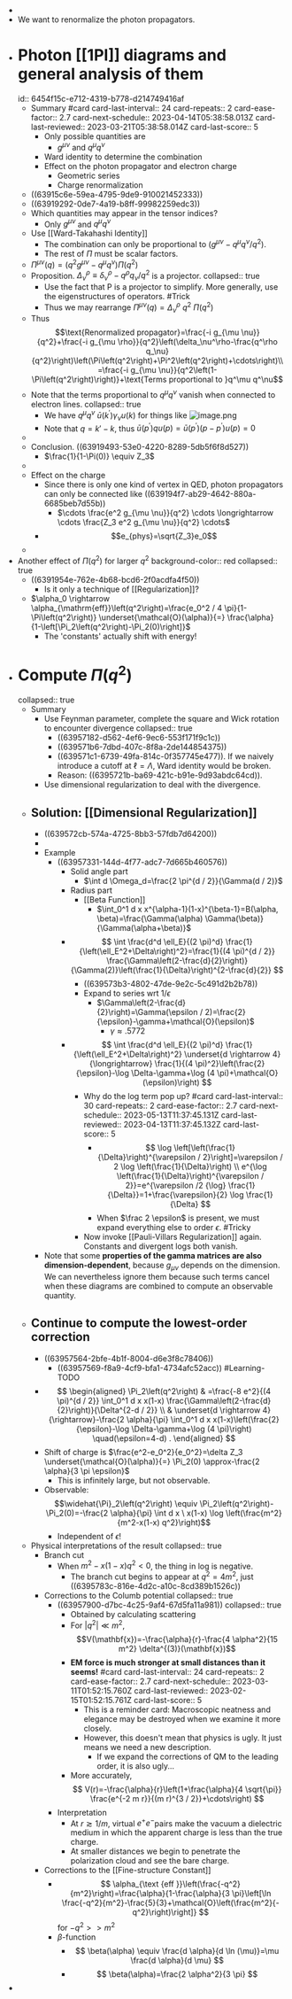 -
- We want to renormalize the photon propagators.
- # Photon [[1PI]] diagrams and general analysis of them
  id:: 6454f15c-e712-4319-b778-d214749416af
	- Summary #card
	  card-last-interval:: 24
	  card-repeats:: 2
	  card-ease-factor:: 2.7
	  card-next-schedule:: 2023-04-14T05:38:58.013Z
	  card-last-reviewed:: 2023-03-21T05:38:58.014Z
	  card-last-score:: 5
		- Only possible quantities are
			- $g^{\mu \nu}$ and $q^\mu q^\nu$
		- Ward identity to determine the combination
		- Effect on the photon propagator and electron charge
			- Geometric series
			- Charge renormalization
	- ((63915c6e-59ea-4795-9de9-910021452333))
	- ((63919292-0de7-4a19-b8ff-99982259edc3))
	- Which quantities may appear in the tensor indices?
		- Only $g^{\mu \nu}$ and $q^\mu q^\nu$
	- Use [[Ward-Takahashi Identity]]
		- The combination can only be proportional to $\left(g^{\mu \nu}-q^\mu q^\nu / q^2\right)$.
		- The rest of $\Pi$ must be scalar factors.
	- $\Pi^{\mu \nu}(q)=\left(q^2 g^{\mu \nu}-q^\mu q^\nu\right) \Pi\left(q^2\right)$
	- Proposition. $\Delta_\nu^\rho \equiv \delta_\nu^\rho-q^\rho q_\nu / q^2$ is a projector.
	  collapsed:: true
		- Use the fact that P is a projector to simplify. More generally, use the eigenstructures of operators. #Trick
		- Thus we may rearrange $\Pi^{\mu \nu}(q)=\Delta_\nu^\rho\ q^2\ \Pi\left(q^2\right)$
	- Thus
	   $$\text{Renormalized propagator}=\frac{-i g_{\mu \nu}}{q^2}+\frac{-i g_{\mu \rho}}{q^2}\left(\delta_\nu^\rho-\frac{q^\rho q_\nu}{q^2}\right)\left(\Pi\left(q^2\right)+\Pi^2\left(q^2\right)+\cdots\right)\\=\frac{-i g_{\mu \nu}}{q^2\left(1-\Pi\left(q^2\right)\right)}+\text{Terms proportional to }q^\mu q^\nu$$
	- Note that the terms proportional to $q^\mu q^\nu$ vanish when connected to electron lines.
	  collapsed:: true
		- We have ${q^\mu q^v}\ \bar{u}\left(k^{\prime}\right) \gamma_\nu u(k)$ for things like
		  ![image.png](../assets/image_1670485008887_0.png)
		- Note that $q=k'-k$, thus $\bar{u}\left(p^{\prime}\right) q u(p)=\bar{u}\left(p^{\prime}\right)\left(p-p^{\prime}\right) u(p)=0$
	-
	- Conclusion. ((63919493-53e0-4220-8289-5db5f6f8d527))
		- $\frac{1}{1-\Pi(0)} \equiv Z_3$
	-
	- Effect on the charge
		- Since there is only one kind of vertex in QED, photon propagators can only be connected like ((639194f7-ab29-4642-880a-6685beb7d55b))
			- $\cdots \frac{e^2 g_{\mu \nu}}{q^2} \cdots \longrightarrow \cdots \frac{Z_3 e^2 g_{\mu \nu}}{q^2} \cdots$
		- $$e_{phys}=\sqrt{Z_3}e_0$$
	-
- Another effect of $\Pi(q^2)$ for larger $q^2$
  background-color:: red
  collapsed:: true
	- ((6391954e-762e-4b68-bcd6-2f0acdfa4f50))
		- Is it only a technique of [[Regularization]]?
	- $\alpha_0 \rightarrow \alpha_{\mathrm{eff}}\left(q^2\right)=\frac{e_0^2 / 4 \pi}{1-\Pi\left(q^2\right)} \underset{\mathcal{O}(\alpha)}{=} \frac{\alpha}{1-\left[\Pi_2\left(q^2\right)-\Pi_2(0)\right]}$
		- The 'constants' actually shift with energy!
- # Compute $\Pi(q^2)$
  collapsed:: true
	- Summary
		- Use Feynman parameter, complete the square and Wick rotation to encounter divergence
		  collapsed:: true
			- ((63957182-d562-4ef6-9ec6-553f171f9c1c))
			- ((639571b6-7dbd-407c-8f8a-2de144854375))
			- ((639571c1-6739-49fa-814c-0f357745e477)). If we naively introduce a cutoff at $\ell = \Lambda$, Ward identity would be broken.
			- Reason: ((6395721b-ba69-421c-b91e-9d93abdc64cd)).
		- Use dimensional regularization to deal with the divergence.
	- ## Solution: [[Dimensional Regularization]]
		- ((639572cb-574a-4725-8bb3-57fdb7d64200))
		-
		- Example
			- ((63957331-144d-4f77-adc7-7d665b460576))
				- Solid angle part
					- $\int d \Omega_d=\frac{2 \pi^{d / 2}}{\Gamma(d / 2)}$
				- Radius part
					- [[Beta Function]]
						- $\int_0^1 d x x^{\alpha-1}(1-x)^{\beta-1}=B(\alpha, \beta)=\frac{\Gamma(\alpha) \Gamma(\beta)}{\Gamma(\alpha+\beta)}$
				- $$
				  \int \frac{d^d \ell_E}{(2 \pi)^d} \frac{1}{\left(\ell_E^2+\Delta\right)^2}=\frac{1}{(4 \pi)^{d / 2}} \frac{\Gamma\left(2-\frac{d}{2}\right)}{\Gamma(2)}\left(\frac{1}{\Delta}\right)^{2-\frac{d}{2}}
				  $$
					- ((639573b3-4802-47de-9e2c-5c491d2b2b78))
					- Expand to series wrt $1/\epsilon$
						- $\Gamma\left(2-\frac{d}{2}\right)=\Gamma(\epsilon / 2)=\frac{2}{\epsilon}-\gamma+\mathcal{O}(\epsilon)$
							- $\gamma \approx .5772$
				- $$
				  \int \frac{d^d \ell_E}{(2 \pi)^d} \frac{1}{\left(\ell_E^2+\Delta\right)^2} \underset{d \rightarrow 4}{\longrightarrow} \frac{1}{(4 \pi)^2}\left(\frac{2}{\epsilon}-\log \Delta-\gamma+\log (4 \pi)+\mathcal{O}(\epsilon)\right)
				  $$
					- Why do the log term pop up? #card
					  card-last-interval:: 30
					  card-repeats:: 2
					  card-ease-factor:: 2.7
					  card-next-schedule:: 2023-05-13T11:37:45.131Z
					  card-last-reviewed:: 2023-04-13T11:37:45.132Z
					  card-last-score:: 5
						- $$
						  \log \left[\left(\frac{1}{\Delta}\right)^{\varepsilon / 2}\right]=\varepsilon / 2 \log \left(\frac{1}{\Delta}\right) \\ e^{\log \left(\frac{1}{\Delta}\right)^{\varepsilon / 2}}=e^{\varepsilon /2 {\log} \frac{1}{\Delta}}=1+\frac{\varepsilon}{2} \log \frac{1}{\Delta}
						  $$
						- When $\frac 2 \epsilon$ is present, we must expand everything else to order $\epsilon$. #Tricky
					- Now invoke [[Pauli-Villars Regularization]] again. Constants and divergent logs both vanish.
		- Note that some **properties of the gamma matrices are also  dimension-dependent**, because $g_{\mu\nu}$ depends on the dimension.
		  We can nevertheless ignore them because such terms cancel when these diagrams are combined to compute an observable quantity.
	- ## Continue to compute the lowest-order correction
		- ((63957564-2bfe-4b1f-8004-d6e3f8c78406))
			- ((63957569-f8a9-4cf9-bfa1-4734afc52acc)) #Learning-TODO
		- $$
		  \begin{aligned}
		  \Pi_2\left(q^2\right) & =\frac{-8 e^2}{(4 \pi)^{d / 2}} \int_0^1 d x x(1-x) \frac{\Gamma\left(2-\frac{d}{2}\right)}{\Delta^{2-d / 2}} \\
		  & \underset{d \rightarrow 4}{\rightarrow}-\frac{2 \alpha}{\pi} \int_0^1 d x x(1-x)\left(\frac{2}{\epsilon}-\log \Delta-\gamma+\log (4 \pi)\right) \quad(\epsilon=4-d) .
		  \end{aligned}
		  $$
		- Shift of charge is $\frac{e^2-e_0^2}{e_0^2}=\delta Z_3 \underset{\mathcal{O}(\alpha)}{=} \Pi_2(0) \approx-\frac{2 \alpha}{3 \pi \epsilon}$
			- This is infinitely large, but not observable.
		- Observable: 
		  $$\widehat{\Pi}_2\left(q^2\right) \equiv \Pi_2\left(q^2\right)-\Pi_2(0)=-\frac{2 \alpha}{\pi} \int d x \ x(1-x) \log \left(\frac{m^2}{m^2-x(1-x) q^2}\right)$$
			- Independent of $\epsilon$!
	- Physical interpretations of the result
	  collapsed:: true
		- Branch cut
			- When $m^2-x(1-x) q^2<0$, the thing in log is negative.
				- The branch cut begins to appear at $q^2=4 m^2$, just ((6395783c-816e-4d2c-a10c-8cd389b1526c))
		- Corrections to the Columb potential
		  collapsed:: true
			- ((63957900-d7bc-4c25-9af4-67d5fa11a981))
			  collapsed:: true
				- Obtained by calculating scattering
				- For $\left|q^2\right| \ll m^2$, 
				  $$V(\mathbf{x})=-\frac{\alpha}{r}-\frac{4 \alpha^2}{15 m^2} \delta^{(3)}(\mathbf{x})$$
				- **EM force is much stronger at small distances than it seems!** #card
				  card-last-interval:: 24
				  card-repeats:: 2
				  card-ease-factor:: 2.7
				  card-next-schedule:: 2023-03-11T01:52:15.760Z
				  card-last-reviewed:: 2023-02-15T01:52:15.761Z
				  card-last-score:: 5
					- This is a reminder card: Macroscopic neatness and elegance may be destroyed when we examine it more closely.
					- However, this doesn't mean that physics is ugly. It just means we need a new description.
						- If we expand the corrections of QM to the leading order, it is also ugly...
				- More accurately, 
				  $$
				  V(r)=-\frac{\alpha}{r}\left(1+\frac{\alpha}{4 \sqrt{\pi}} \frac{e^{-2 m r}}{(m r)^{3 / 2}}+\cdots\right)
				  $$
			- Interpretation
				- At $r \gtrsim 1 / m$, virtual $e^{+} e^{-}$pairs make the vacuum a dielectric medium in which the apparent charge is less than the true charge.
				- At smaller distances we begin to penetrate the polarization cloud and see the bare charge.
		- Corrections to the [[Fine-structure Constant]]
			- $$
			  \alpha_{\text {eff }}\left(\frac{-q^2}{m^2}\right)=\frac{\alpha}{1-\frac{\alpha}{3 \pi}\left[\ln \frac{-q^2}{m^2}-\frac{5}{3}+\mathcal{O}\left(\frac{m^2}{-q^2}\right)\right]}
			  $$
			  for $-q^2>>m^2$
			- $\beta$-function
				- $$
				  \beta(\alpha) \equiv \frac{d \alpha}{d \ln (\mu)}=\mu \frac{d \alpha}{d \mu}
				  $$
				- $$
				  \beta(\alpha)=\frac{2 \alpha^2}{3 \pi}
				  $$
-